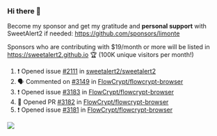 ### Hi there 👋

Become my sponsor and get my gratitude and **personal support** with SweetAlert2 if needed: https://github.com/sponsors/limonte

Sponsors who are contributing with $19/month or more will be listed in https://sweetalert2.github.io 🏆 (100K unique visitors per month!)

<!--START_SECTION:activity-->
1. ❗️ Opened issue [#2111](https://github.com/sweetalert2/sweetalert2/issues/2111) in [sweetalert2/sweetalert2](https://github.com/sweetalert2/sweetalert2)
2. 🗣 Commented on [#3149](https://github.com/FlowCrypt/flowcrypt-browser/issues/3149) in [FlowCrypt/flowcrypt-browser](https://github.com/FlowCrypt/flowcrypt-browser)
3. ❗️ Opened issue [#3183](https://github.com/FlowCrypt/flowcrypt-browser/issues/3183) in [FlowCrypt/flowcrypt-browser](https://github.com/FlowCrypt/flowcrypt-browser)
4. 💪 Opened PR [#3182](https://github.com/FlowCrypt/flowcrypt-browser/pull/3182) in [FlowCrypt/flowcrypt-browser](https://github.com/FlowCrypt/flowcrypt-browser)
5. ❗️ Opened issue [#3181](https://github.com/FlowCrypt/flowcrypt-browser/issues/3181) in [FlowCrypt/flowcrypt-browser](https://github.com/FlowCrypt/flowcrypt-browser)
<!--END_SECTION:activity-->

![](https://github-readme-stats.vercel.app/api?username=limonte&theme=vue&show_icons=true)
